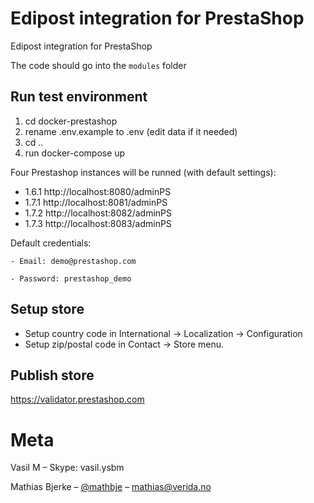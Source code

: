 # Edipost integration for PrestaShop

Edipost integration for PrestaShop

The code should go into the `modules` folder

## Run test environment

1. cd docker-prestashop
2. rename .env.example to .env (edit data if it needed)
2. cd ..
3. run docker-compose up

Four Prestashop instances will be runned (with default settings):
   - 1.6.1 http://localhost:8080/adminPS
   - 1.7.1 http://localhost:8081/adminPS
   - 1.7.2 http://localhost:8082/adminPS
   - 1.7.3 http://localhost:8083/adminPS
 
 Default credentials:
 
    - Email: demo@prestashop.com
    
    - Password: prestashop_demo

## Setup store
- Setup country code in International -> Localization -> Configuration
- Setup zip/postal code in Contact -> Store menu.

## Publish store

https://validator.prestashop.com

# Meta 

Vasil M – Skype: vasil.ysbm

Mathias Bjerke – [@mathbje](https://twitter.com/mathbje) – mathias@verida.no
 